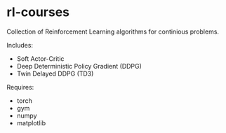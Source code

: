 # rl-courses

Collection of Reinforcement Learning algorithms for continious problems.

Includes:
* Soft Actor-Critic
* Deep Deterministic Policy Gradient (DDPG)
* Twin Delayed DDPG (TD3)

Requires:
* torch
* gym
* numpy
* matplotlib

